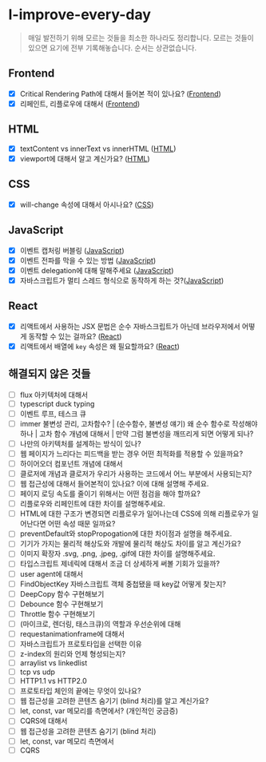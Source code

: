 # I-improve-every-day

> 매일 발전하기 위해 모르는 것들을 최소한 하나라도 정리합니다. 모르는 것들이 있으면 요기에 전부 기록해놓습니다. 순서는 상관없습니다.

## Frontend

- [x] Critical Rendering Path에 대해서 들어본 적이 있나요? ([Frontend](./Frontend/README.md/#-critical-rendering-path-))
- [x] 리페인트, 리플로우에 대해서 ([Frontend](./Frontend/README.md/#-리플로우--리페인트))

## HTML

- [x] textContent vs innerText vs innerHTML ([HTML](./HTML/README.md/#-innerhtml-vs-innertext-vs-textcontent))
- [x] viewport에 대해서 알고 계신가요? ([HTML](./HTML/README.md/#-viewport에-대해서-알고-계신가요))

## CSS

- [x] will-change 속성에 대해서 아시나요? ([CSS](./CSS/README.md/#-will-change-속성에-대해서-아시나요))

## JavaScript

- [x] 이벤트 캡처링 버블링 ([JavaScript](./JavaScript/README.md/#-자바스크립트-이벤트-등록-전달-방식-이벤프-전파를-멈추는-법))
- [x] 이벤트 전파를 막을 수 있는 방법 ([JavaScript](./JavaScript/README.md/#-자바스크립트-이벤트-등록-전달-방식-이벤프-전파를-멈추는-법))
- [x] 이벤트 delegation에 대해 말해주세요 ([JavaScript](./JavaScript/README.md/#-자바스크립트-이벤트-등록-전달-방식-이벤프-전파를-멈추는-법))
- [x] 자바스크립트가 멀티 스레드 형식으로 동작하게 하는 것?([JavaScript](./JavaScript/README.md/#-자바스크립트가-멀티-스레드-형식으로-동작하게-하는-것))

## React

- [x] 리액트에서 사용하는 JSX 문법은 순수 자바스크립트가 아닌데 브라우저에서 어떻게 동작할 수 있는 걸까요? ([React](./React/README.md/#-리액트에서-사용하는-jsx-문법은-순수-자바스크립트가-아닌데-브라우저에서-어떻게-동작할-수-있는-걸까요))
- [x] 리액트에서 배열에 `key` 속성은 왜 필요할까요? ([React](./React/README.md/#-리액트에서-배열에-key-속성은-왜-필요할까요))

## 해결되지 않은 것들

- [ ] flux 아키텍처에 대해서
- [ ] typescript duck typing
- [ ] 이벤트 루프, 테스크 큐
- [ ] immer 불변성 관리, 고차함수? | (순수함수, 불변성 얘기) 왜 순수 함수로 작성해야 하나 | 고차 함수 개념에 대해서 | 만약 그럼 불변성을 깨뜨리게 되면 어떻게 되나?
- [ ] 나만의 아키텍처를 설계하는 방식이 있나?
- [ ] 웹 페이지가 느리다는 피드백을 받는 경우 어떤 최적화를 적용할 수 있을까요?
- [ ] 하이어오더 컴포넌트 개념에 대해서
- [ ] 클로저에 개념과 클로저가 우리가 사용하는 코드에서 어느 부분에서 사용되는지?
- [ ] 웹 접근성에 대해서 들어본적이 있나요? 이에 대해 설명해 주세요.
- [ ] 페이지 로딩 속도를 줄이기 위해서는 어떤 점검을 해야 할까요?
- [ ] 리플로우와 리페인트에 대한 차이를 설명해주세요.
- [ ] HTML에 대한 구조가 변경되면 리플로우가 일어나는데 CSS에 의해 리플로우가 일어난다면 어떤 속성 때문 일까요?
- [ ] preventDefault와 stopPropogation에 대한 차이점과 설명을 해주세요.
- [ ] 기기가 가지는 물리적 해상도와 개발에 물리적 해상도 차이를 알고 계신가요?
- [ ] 이미지 확장자 .svg, .png, .jpeg, .gif에 대한 차이를 설명해주세요.
- [ ] 타입스크립트 제네릭에 대해서 조금 더 상세하게 써볼 기회가 있을까?
- [ ] user agent에 대해서
- [ ] FindObjectKey 자바스크립트 객체 중첩됐을 때 key값 어떻게 찾는지?
- [ ] DeepCopy 함수 구현해보기
- [ ] Debounce 함수 구현해보기
- [ ] Throttle 함수 구현해보기
- [ ] (마이크로, 렌더링, 태스크큐)의 역할과 우선순위에 대해
- [ ] requestanimationframe에 대해서
- [ ] 자바스크립트가 프로토타입을 선택한 이유
- [ ] z-index의 원리와 언제 형성되는지?
- [ ] arraylist vs linkedlist
- [ ] tcp vs udp
- [ ] HTTP1.1 vs HTTP2.0
- [ ] 프로토타입 체인의 끝에는 무엇이 있나요?
- [ ] 웹 접근성을 고려한 콘텐츠 숨기기 (blind 처리)를 알고 계신가요?
- [ ] let, const, var 메모리를 측면에서? (개인적인 궁금증)
- [ ] CQRS에 대해서
- [ ] 웹 접근성을 고려한 콘텐츠 숨기기 (blind 처리)
- [ ] let, const, var 메모리 측면에서
- [ ] CQRS
